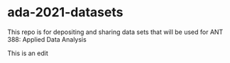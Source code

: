 # ada-2021-datasets

This repo is for depositing and sharing data sets that will be used for ANT 388: Applied Data Analysis

This is an edit
